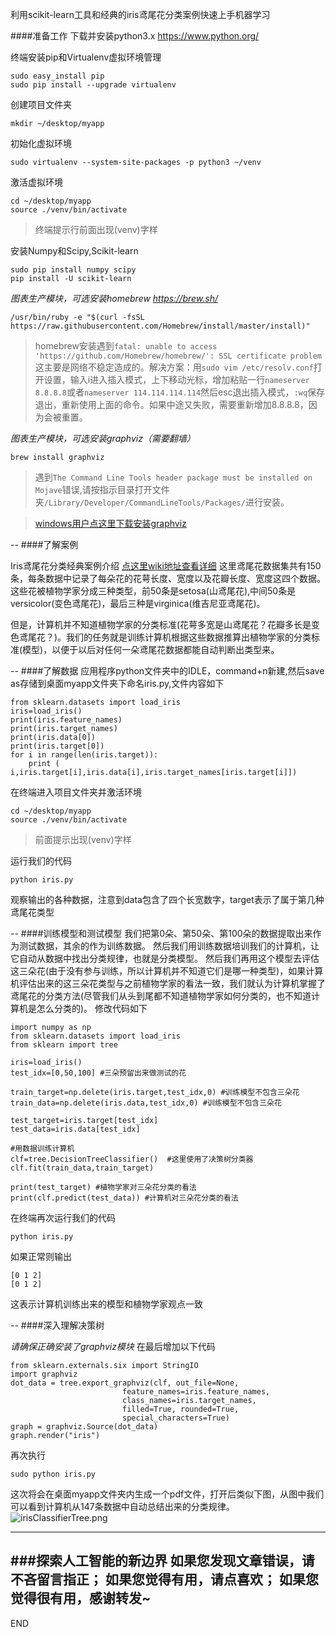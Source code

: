 利用scikit-learn工具和经典的iris鸢尾花分类案例快速上手机器学习

####准备工作
下载并安装python3.x
https://www.python.org/


终端安装pip和Virtualenv虚拟环境管理
```
sudo easy_install pip
sudo pip install --upgrade virtualenv 
```
创建项目文件夹
```
mkdir ~/desktop/myapp
```
初始化虚拟环境
```
sudo virtualenv --system-site-packages -p python3 ~/venv
```

激活虚拟环境
```shell
cd ~/desktop/myapp
source ./venv/bin/activate
```
>终端提示行前面出现(venv)字样


安装Numpy和Scipy,Scikit-learn
  ```
sudo pip install numpy scipy
pip install -U scikit-learn
```



*图表生产模块，可选安装homebrew https://brew.sh/*
```
/usr/bin/ruby -e "$(curl -fsSL https://raw.githubusercontent.com/Homebrew/install/master/install)"
```
>homebrew安装遇到```fatal: unable to access 'https://github.com/Homebrew/homebrew/': SSL certificate problem```这主要是网络不稳定造成的。解决方案：用```sudo vim /etc/resolv.conf```打开设置，输入i进入插入模式，上下移动光标，增加粘贴一行```nameserver 8.8.8.8```或者```nameserver 114.114.114.114```然后esc退出插入模式，```:wq```保存退出，重新使用上面的命令。如果中途又失败，需要重新增加8.8.8.8，因为会被重置。


*图表生产模块，可选安装graphviz（需要翻墙）*
```
brew install graphviz
```
>遇到```The Command Line Tools header package must be installed on Mojave```错误,请按指示目录打开文件夹```/Library/Developer/CommandLineTools/Packages/```进行安装。

>[windows用户点这里下载安装graphviz](https://www.graphviz.org/)

--
####了解案例

Iris鸢尾花分类经典案例介绍
[点这里wiki地址查看详细](https://en.wikipedia.org/wiki/Iris_flower_data_set?utm_campaign=chrome_series_decisiontree_041416&utm_source=gdev&utm_medium=yt-annt)
这里鸢尾花数据集共有150条，每条数据中记录了每朵花的花萼长度、宽度以及花瓣长度、宽度这四个数据。
这些花被植物学家分成三种类型，前50条是setosa(山鸢尾花),中间50条是versicolor(变色鸢尾花)，最后三种是virginica(维吉尼亚鸢尾花)。

但是，计算机并不知道植物学家的分类标准(花萼多宽是山鸢尾花？花瓣多长是变色鸢尾花？)。我们的任务就是训练计算机根据这些数据推算出植物学家的分类标准(模型)，以便于以后对任何一朵鸢尾花数据都能自动判断出类型来。

--
####了解数据
应用程序python文件夹中的IDLE，command+n新建,然后save as存储到桌面myapp文件夹下命名iris.py,文件内容如下
```
from sklearn.datasets import load_iris
iris=load_iris()
print(iris.feature_names)
print(iris.target_names)
print(iris.data[0])
print(iris.target[0])
for i in range(len(iris.target)):
    print ( i,iris.target[i],iris.data[i],iris.target_names[iris.target[i]])
```

在终端进入项目文件夹并激活环境
```
cd ~/desktop/myapp
source ./venv/bin/activate
```
>前面提示出现(venv)字样

运行我们的代码
```
python iris.py
```
观察输出的各种数据，注意到data包含了四个长宽数字，target表示了属于第几种鸢尾花类型

--
####训练模型和测试模型
我们把第0朵、第50朵、第100朵的数据提取出来作为测试数据，其余的作为训练数据。
然后我们用训练数据培训我们的计算机，让它自动从数据中找出分类规律，也就是分类模型。
然后我们再用这个模型去评估这三朵花(由于没有参与训练，所以计算机并不知道它们是哪一种类型)，如果计算机评估出来的这三朵花类型与之前植物学家的看法一致，我们就认为计算机掌握了鸢尾花的分类方法(尽管我们从头到尾都不知道植物学家如何分类的，也不知道计算机是怎么分类的)。
修改代码如下
```
import numpy as np
from sklearn.datasets import load_iris
from sklearn import tree

iris=load_iris()
test_idx=[0,50,100] #三朵预留出来做测试的花

train_target=np.delete(iris.target,test_idx,0) #训练模型不包含三朵花
train_data=np.delete(iris.data,test_idx,0) #训练模型不包含三朵花

test_target=iris.target[test_idx]
test_data=iris.data[test_idx]

#用数据训练计算机
clf=tree.DecisionTreeClassifier()  #这里使用了决策树分类器
clf.fit(train_data,train_target)

print(test_target) #植物学家对三朵花分类的看法
print(clf.predict(test_data)) #计算机对三朵花分类的看法
```
在终端再次运行我们的代码
```
python iris.py
```
如果正常则输出
```
[0 1 2]
[0 1 2]
```
这表示计算机训练出来的模型和植物学家观点一致

--
####深入理解决策树

*请确保正确安装了graphviz模块*
在最后增加以下代码
```
from sklearn.externals.six import StringIO 
import graphviz 
dot_data = tree.export_graphviz(clf, out_file=None, 
                         feature_names=iris.feature_names,  
                         class_names=iris.target_names,  
                         filled=True, rounded=True,  
                         special_characters=True)  
graph = graphviz.Source(dot_data)  
graph.render("iris")
```
再次执行
```
sudo python iris.py
```
这次将会在桌面myapp文件夹内生成一个pdf文件，打开后类似下图，从图中我们可以看到计算机从147条数据中自动总结出来的分类规律。
![irisClassifierTree.png](http://upload-images.jianshu.io/upload_images/4324074-d5c98871ab13d104.png?imageMogr2/auto-orient/strip%7CimageView2/2/w/1240)

---
###探索人工智能的新边界
如果您发现文章错误，请不吝留言指正；
如果您觉得有用，请点喜欢；
如果您觉得很有用，感谢转发~
---
END







